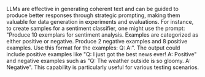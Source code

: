 LLMs are effective in generating coherent text and can be guided to produce better responses through strategic prompting, making them valuable for data generation in experiments and evaluations. For instance, to create samples for a sentiment classifier, one might use the prompt: "Produce 10 exemplars for sentiment analysis. Examples are categorized as either positive or negative. Produce 2 negative examples and 8 positive examples. Use this format for the examples: Q: A:". The output could include positive examples like "Q: I just got the best news ever! A: Positive" and negative examples such as "Q: The weather outside is so gloomy. A: Negative". This capability is particularly useful for various testing scenarios.